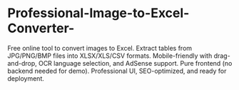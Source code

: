 # Professional-Image-to-Excel-Converter-
Free online tool to convert images to Excel. Extract tables from JPG/PNG/BMP files into XLSX/XLS/CSV formats. Mobile-friendly with drag-and-drop, OCR language selection, and AdSense support. Pure frontend (no backend needed for demo). Professional UI, SEO-optimized, and ready for deployment.
